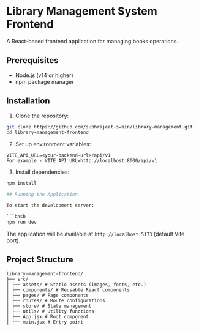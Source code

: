 # Library Management System Frontend

A React-based frontend application for managing books operations.

## Prerequisites

- Node.js (v14 or higher)
- npm package manager

## Installation

1. Clone the repository:
```bash
git clone https://github.com/subhrajeet-swain/library-management.git
cd library-management-frontend
```

2. Set up environment variables:
```
VITE_API_URL=<your-backend-url>/api/v1
For example - VITE_API_URL=http://localhost:8000/api/v1
```

3. Install dependencies:
```bash
npm install

## Running the Application

To start the development server:

```bash
npm run dev
```

The application will be available at `http://localhost:5173` (default Vite port).

## Project Structure
```
library-management-frontend/
├── src/
│ ├── assets/ # Static assets (images, fonts, etc.)
│ ├── components/ # Reusable React components
│ ├── pages/ # Page components
│ ├── routes/ # Route configurations
│ ├── store/ # State management
│ ├── utils/ # Utility functions
│ ├── App.jsx # Root component
│ └── main.jsx # Entry point
```